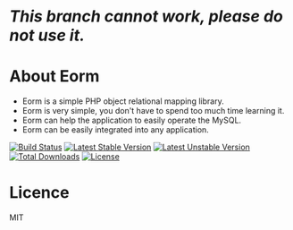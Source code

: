 # *This branch cannot work, please do not use it.* #

# About Eorm #

- Eorm is a simple PHP object relational mapping library.
- Eorm is very simple, you don't have to spend too much time learning it.
- Eorm can help the application to easily operate the MySQL.
- Eorm can be easily integrated into any application.

[![Build Status](https://travis-ci.org/edoger/eorm-src.svg?branch=master)](https://travis-ci.org/edoger/eorm-src)
[![Latest Stable Version](https://poser.pugx.org/edoger/eorm-src/v/stable)](https://packagist.org/packages/edoger/eorm-src)
[![Latest Unstable Version](https://poser.pugx.org/edoger/eorm-src/v/unstable)](https://packagist.org/packages/edoger/eorm-src)
[![Total Downloads](https://poser.pugx.org/edoger/eorm-src/downloads)](https://packagist.org/packages/edoger/eorm-src)
[![License](https://poser.pugx.org/edoger/eorm-src/license)](https://packagist.org/packages/edoger/eorm-src)

# Licence #

MIT
